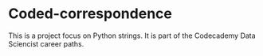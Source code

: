 # Coded-correspondence

This is a project focus on Python strings.
It is part of the Codecademy Data Sciencist career paths.
